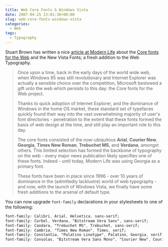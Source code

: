 ```yaml
---
title: Web Core Fonts & Windows Vista
date: 2007-04-25 23:01:36+00:00
slug: web-core-fonts-windows-vista
categories:
  - Web
tags:
  - Typography
---
```


Stuart Brown has written a nice [article at Modern Life](http://modernl.com/article/new-vista-fonts-and-the-web) about the [Core fonts for the Web](http://en.wikipedia.org/wiki/Core_fonts_for_the_Web) and the New Vista Fonts; a fresh addition to the Web Typography.

> Once upon a time, back in the early days of the world wide web, when Windows 95 was still revolutionary and Internet Explorer was actually a sensible choice over the competition, Microsoft bestowed a gift unto the web which persists to this day: the Core fonts for the Web project.
>
> Thanks to quick adoption of Internet Explorer, and the dominance of Windows in the home OS market, these standard set of typefaces quickly found their way into the vast overwhelming majority of user's font directories - penetration to the extent that these fonts formed the basis of web design at the time, and still play an important role to this day.
>
> The core fonts consisted of the now-ubiquitous **Arial**, **Courier New**, **Georgia**, **Times New Roman**, **Trebuchet MS**, and **Verdana**, amongst others. This limited selection has formed the backbone of typography on the web - every major news publication likely specifies one of these fonts. Indeed - until today, Modern Life was using Georgia as a primary font.
>
> These fonts have been in place since 1996 - over 10 years of dominance in the (admittedly lacklustre) world of web typography - and now, with the launch of Windows Vista, we finally have some fresh additions to the arsenal of default type.

You can now upgrade `font-family` declarations in your stylesheets to one of the following:

```css
font-family: Calibri, Arial, Helvetica, sans-serif;
font-family: Corbel, Verdana, "Bitstream Vera Sans", sans-serif;
font-family: Candara, "Trebuchet MS", Trebuchet, sans-serif;
font-family: Cambria, "Times New Roman", Times, serif;
font-family: Constantia, "Palatino Linotype", Palatino, Georgia, serif;
font-family: Consolas, "Bitstream Vera Sans Mono", "Courier New", Courier, monospace;
```
